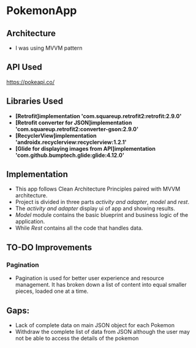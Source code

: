 # PokemonApp

## Architecture

* I was using MVVM pattern

## API Used
https://pokeapi.co/

## Libraries Used

* **[Retrofit]implementation 'com.squareup.retrofit2:retrofit:2.9.0'**
* **[Retrofit converter for JSON]implementation 'com.squareup.retrofit2:converter-gson:2.9.0'**
* **[RecyclerView]implementation 'androidx.recyclerview:recyclerview:1.2.1'**
* **[Glide for displaying images from API]implementation 'com.github.bumptech.glide:glide:4.12.0'**


## Implementation
* This app follows Clean Architecture Principles paired with MVVM architecture.
* Project is divided in three parts  *activity and adapter*, *model* and *rest*.
* The *activity and adapter* display ui of app and showing results.
* *Model* module contains the basic blueprint and business logic of the application.
* While *Rest* contains all the code that handles data.


## TO-DO Improvements

### Pagination
* Pagination is used for better user experience and resource management. It has broken down a list of content into equal smaller pieces, loaded one at a time.

## Gaps:
* Lack of complete data on main JSON object for each Pokemon
* Withdraw the complete list of data from JSON although the user may not be able to access the details of the pokemon


